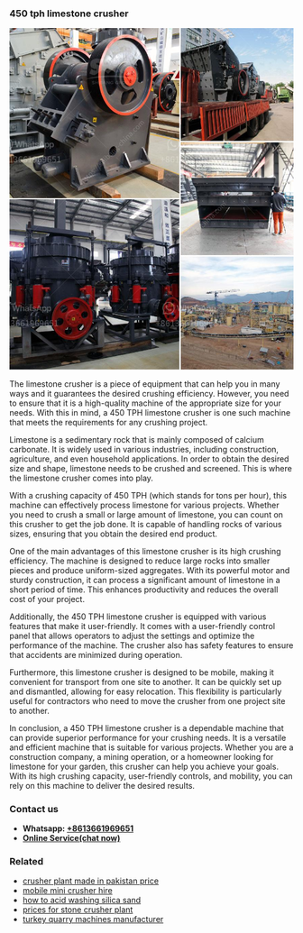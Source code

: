 <h3>450 tph limestone crusher</h3><img src='1702952839.jpg' alt=''><p>The limestone crusher is a piece of equipment that can help you in many ways and it guarantees the desired crushing efficiency. However, you need to ensure that it is a high-quality machine of the appropriate size for your needs. With this in mind, a 450 TPH limestone crusher is one such machine that meets the requirements for any crushing project.</p><p>Limestone is a sedimentary rock that is mainly composed of calcium carbonate. It is widely used in various industries, including construction, agriculture, and even household applications. In order to obtain the desired size and shape, limestone needs to be crushed and screened. This is where the limestone crusher comes into play.</p><p>With a crushing capacity of 450 TPH (which stands for tons per hour), this machine can effectively process limestone for various projects. Whether you need to crush a small or large amount of limestone, you can count on this crusher to get the job done. It is capable of handling rocks of various sizes, ensuring that you obtain the desired end product.</p><p>One of the main advantages of this limestone crusher is its high crushing efficiency. The machine is designed to reduce large rocks into smaller pieces and produce uniform-sized aggregates. With its powerful motor and sturdy construction, it can process a significant amount of limestone in a short period of time. This enhances productivity and reduces the overall cost of your project.</p><p>Additionally, the 450 TPH limestone crusher is equipped with various features that make it user-friendly. It comes with a user-friendly control panel that allows operators to adjust the settings and optimize the performance of the machine. The crusher also has safety features to ensure that accidents are minimized during operation.</p><p>Furthermore, this limestone crusher is designed to be mobile, making it convenient for transport from one site to another. It can be quickly set up and dismantled, allowing for easy relocation. This flexibility is particularly useful for contractors who need to move the crusher from one project site to another.</p><p>In conclusion, a 450 TPH limestone crusher is a dependable machine that can provide superior performance for your crushing needs. It is a versatile and efficient machine that is suitable for various projects. Whether you are a construction company, a mining operation, or a homeowner looking for limestone for your garden, this crusher can help you achieve your goals. With its high crushing capacity, user-friendly controls, and mobility, you can rely on this machine to deliver the desired results.</p><h3>Contact us</h3><ul><li><strong>Whatsapp:&nbsp;<a href="https://wa.me/8613661969651">+8613661969651</a></strong></li><li><a href="https://swt.shibang-china.com/?git&amp;zhl&amp;450 tph limestone crusher"><strong>Online Service(chat now)</strong></a></li></ul><h3>Related</h3><ul><li><a href='crusher plant made in pakistan price.md'>crusher plant made in pakistan price</a></li><li><a href='mobile mini crusher hire.md'>mobile mini crusher hire</a></li><li><a href='how to acid washing silica sand.md'>how to acid washing silica sand</a></li><li><a href='prices for stone crusher plant.md'>prices for stone crusher plant</a></li><li><a href='turkey quarry machines manufacturer.md'>turkey quarry machines manufacturer</a></li></ul>